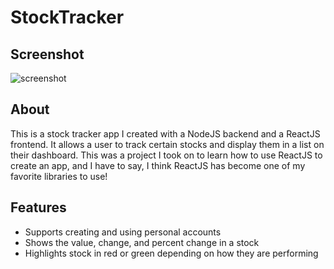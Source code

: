 # StockTracker

## Screenshot

![screenshot](https://media.discordapp.net/attachments/655125450057711644/717534173471965267/unknown.png)

## About

This is a stock tracker app I created with a NodeJS backend and a ReactJS frontend. It allows a user to track certain stocks and display them in a list on their dashboard. This was a project I took on to learn how to use ReactJS to create an app, and I have to say, I think ReactJS has become one of my favorite libraries to use!

## Features
- Supports creating and using personal accounts
- Shows the value, change, and percent change in a stock
- Highlights stock in red or green depending on how they are performing

